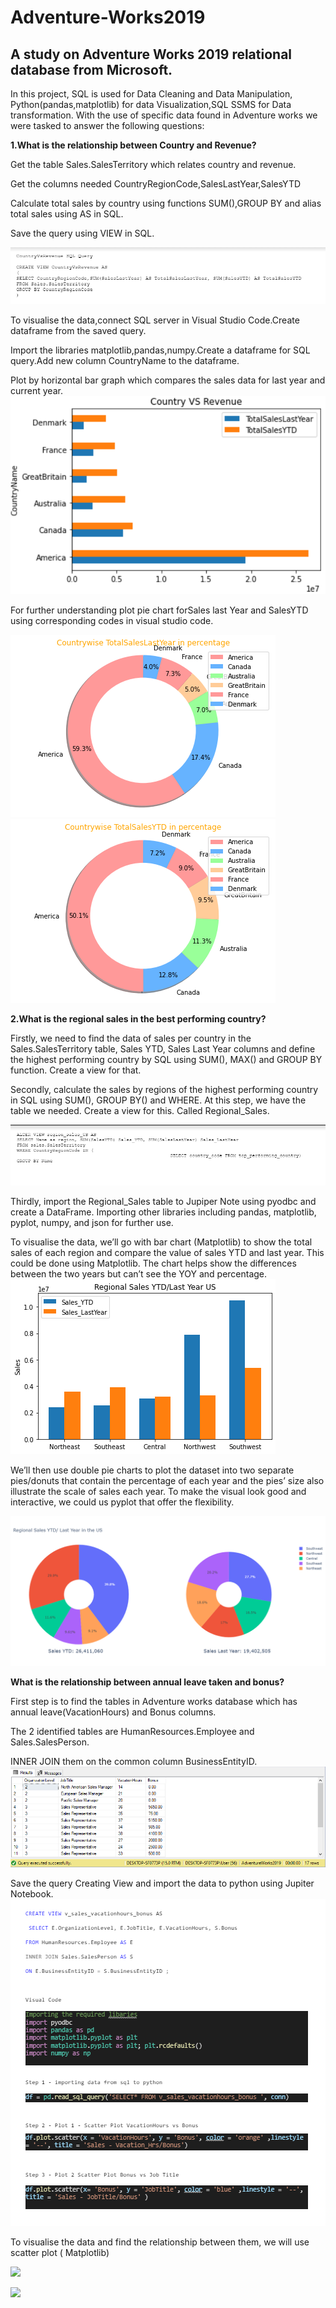 #  Adventure-Works2019
##  A study on Adventure Works 2019 relational database from Microsoft.
In this project, SQL is used for Data Cleaning and Data Manipulation, Python(pandas,matplotlib) for data Visualization,SQL SSMS for Data transformation.
With the use of specific data found in Adventure works we were tasked to answer the following questions:

**1.What is the relationship between Country and Revenue?**

Get the table Sales.SalesTerritory which relates country and revenue.

Get the columns needed CountryRegionCode,SalesLastYear,SalesYTD

Calculate total sales by country using functions SUM(),GROUP BY and alias total sales using AS in SQL.

Save the query using VIEW in SQL.

![](images/SQL%20_1.PNG)

To visualise the data,connect SQL server in Visual Studio Code.Create dataframe from the saved query.

Import the libraries matplotlib,pandas,numpy.Create a dataframe for SQL query.Add new column CountryName to the dataframe.

Plot by horizontal bar graph which compares the sales data for last year and current year.
![](images/CountryVsRevenue_Lakshmi_1.PNG)

For further understanding plot pie chart forSales last Year and SalesYTD using corresponding codes in visual studio code.

![](images/CountryVsSalesLastYear_lakshmi_1.png)
![](images/CountryVsSalesYTD_lakshmi_1.png)

**2.What is the regional sales in the best performing country?**

Firstly, we need to find the data of sales per country in the Sales.SalesTerritory table, Sales YTD, Sales Last Year columns and define the highest performing country by SQL using SUM(), MAX() and GROUP BY function. Create a view for that. 

Secondly, calculate the sales by regions of the highest performing country in SQL using SUM(), GROUP BY() and WHERE. At this step, we have the table we needed. Create a view for this. Called Regional_Sales.

![](images/RegionalSales_US_2.PNG)

Thirdly, import the Regional_Sales table to Jupiper Note using pyodbc and create a DataFrame. Importing other libraries including pandas, matplotlib, pyplot, numpy, and json for further use.

To visualise the data, we’ll go with bar chart (Matplotlib) to show the total sales of each region and compare the value of sales YTD and last year. This could be done using Matplotlib. The chart helps show the differences between the two years but can’t see the YOY and percentage.
![](images/Q1.Regional_Sales_Double_Bar_Chart_Megan_bo.png)

We’ll then use double pie charts to plot the dataset into two separate pies/donuts that contain the percentage of each year and the pies’ size also illustrate the scale of sales each year. To make the visual look good and interactive, we could us pyplot that offer the flexibility.

![](images/Piechart_US_sales_2.PNG)

**What is the relationship between annual leave taken and bonus?**

First step is to find  the tables in Adventure works database  which has annual leave(VacationHours) and Bonus columns.

The 2 identified tables are HumanResources.Employee and Sales.SalesPerson. 

INNER JOIN them on the common column BusinessEntityID.
![](images/AnnualLeaveVsBonus_SQL3.PNG)

Save the query Creating View and import the data to python using Jupiter Notebook.
![](images/AnnualLeaveVsBonus_pyodbc.PNG)

To visualise the data and find the relationship between them, we will use scatter plot ( Matplotlib) 

![](images/AnnualLeavevsBonus-2.png)

![](images/AnnualLeavevsBonus-2.png)

